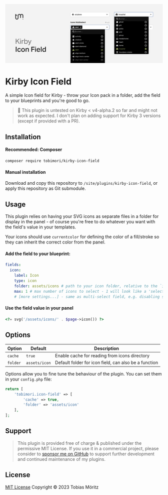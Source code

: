 ![Kirby Icon Field Banner](/.github/banner.png)

# Kirby Icon Field

A simple Icon field for Kirby - throw your Icon pack in a folder, add the field to your blueprints and you're good to go.

> 🚨 This plugin is untested on Kirby < v4-alpha.2 so far and might not work as expected. I don't plan on adding support for Kirby 3 versions (except if provided with a PR).

## Installation

#### Recommended: Composer

```
composer require tobimori/kirby-icon-field
```

#### Manual installation

Download and copy this repository to `/site/plugins/kirby-icon-field`, or apply this repository as Git submodule.

## Usage

This plugin relies on having your SVG icons as separate files in a folder for display in the panel - of course you're free to do whatever you want with the field's value in your templates.

Your icons should use `currentcolor` for defining the color of a fill/stroke so they can inherit the correct color from the panel.

#### Add the field to your blueprint:

```yaml
fields:
  icon:
    label: Icon
    type: icon
    folder: assets/icons # path to your icon folder, relative to the `index` kirby root
    max: 1 # max number of icons to select - 1 will look like a 'select field', none or more like a 'multiselect' field
    # [more settings...] - same as multi-select field, e.g. disabling search, limiting icons, etc.
```

#### Use the field value in your panel

```php
<?= svg('/assets/icons/' . $page->icon()) ?>
```

## Options

| Option   | Default       | Description                                           |
| -------- | ------------- | ----------------------------------------------------- |
| `cache`  | `true`        | Enable cache for reading from icons directory         |
| `folder` | `assets/icon` | Default folder for icon field, can also be a function |

Options allow you to fine tune the behaviour of the plugin. You can set them in your `config.php` file:

```php
return [
    'tobimori.icon-field' => [
        'cache' => true,
        'folder' => 'assets/icon'
    ],
];
```

## Support

> This plugin is provided free of charge & published under the permissive MIT License. If you use it in a commercial project, please consider to [sponsor me on GitHub](https://github.com/sponsors/tobimori) to support further development and continued maintenance of my plugins.

## License

[MIT License](./LICENSE)
Copyright © 2023 Tobias Möritz
